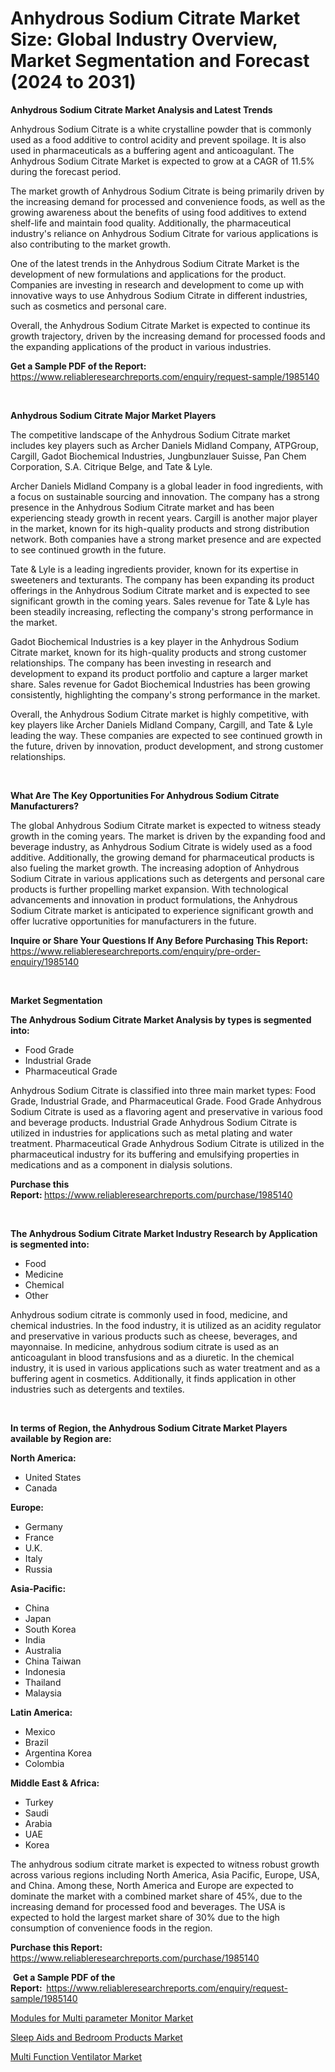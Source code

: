 <p><h1>Anhydrous Sodium Citrate Market Size: Global Industry Overview, Market Segmentation and Forecast (2024 to 2031)</h1></p><p><strong>Anhydrous Sodium Citrate Market Analysis and Latest Trends</strong></p>
<p><p>Anhydrous Sodium Citrate is a white crystalline powder that is commonly used as a food additive to control acidity and prevent spoilage. It is also used in pharmaceuticals as a buffering agent and anticoagulant. The Anhydrous Sodium Citrate Market is expected to grow at a CAGR of 11.5% during the forecast period.</p><p>The market growth of Anhydrous Sodium Citrate is being primarily driven by the increasing demand for processed and convenience foods, as well as the growing awareness about the benefits of using food additives to extend shelf-life and maintain food quality. Additionally, the pharmaceutical industry's reliance on Anhydrous Sodium Citrate for various applications is also contributing to the market growth.</p><p>One of the latest trends in the Anhydrous Sodium Citrate Market is the development of new formulations and applications for the product. Companies are investing in research and development to come up with innovative ways to use Anhydrous Sodium Citrate in different industries, such as cosmetics and personal care.</p><p>Overall, the Anhydrous Sodium Citrate Market is expected to continue its growth trajectory, driven by the increasing demand for processed foods and the expanding applications of the product in various industries.</p></p>
<p><strong>Get a Sample PDF of the Report:&nbsp;</strong> <a href="https://www.reliableresearchreports.com/enquiry/request-sample/1985140">https://www.reliableresearchreports.com/enquiry/request-sample/1985140</a></p>
<p>&nbsp;</p>
<p><strong>Anhydrous Sodium Citrate Major Market Players</strong></p>
<p><p>The competitive landscape of the Anhydrous Sodium Citrate market includes key players such as Archer Daniels Midland Company, ATPGroup, Cargill, Gadot Biochemical Industries, Jungbunzlauer Suisse, Pan Chem Corporation, S.A. Citrique Belge, and Tate & Lyle. </p><p>Archer Daniels Midland Company is a global leader in food ingredients, with a focus on sustainable sourcing and innovation. The company has a strong presence in the Anhydrous Sodium Citrate market and has been experiencing steady growth in recent years. Cargill is another major player in the market, known for its high-quality products and strong distribution network. Both companies have a strong market presence and are expected to see continued growth in the future.</p><p>Tate & Lyle is a leading ingredients provider, known for its expertise in sweeteners and texturants. The company has been expanding its product offerings in the Anhydrous Sodium Citrate market and is expected to see significant growth in the coming years. Sales revenue for Tate & Lyle has been steadily increasing, reflecting the company's strong performance in the market.</p><p>Gadot Biochemical Industries is a key player in the Anhydrous Sodium Citrate market, known for its high-quality products and strong customer relationships. The company has been investing in research and development to expand its product portfolio and capture a larger market share. Sales revenue for Gadot Biochemical Industries has been growing consistently, highlighting the company's strong performance in the market.</p><p>Overall, the Anhydrous Sodium Citrate market is highly competitive, with key players like Archer Daniels Midland Company, Cargill, and Tate & Lyle leading the way. These companies are expected to see continued growth in the future, driven by innovation, product development, and strong customer relationships.</p></p>
<p>&nbsp;</p>
<p><strong>What Are The Key Opportunities For Anhydrous Sodium Citrate Manufacturers?</strong></p>
<p><p>The global Anhydrous Sodium Citrate market is expected to witness steady growth in the coming years. The market is driven by the expanding food and beverage industry, as Anhydrous Sodium Citrate is widely used as a food additive. Additionally, the growing demand for pharmaceutical products is also fueling the market growth. The increasing adoption of Anhydrous Sodium Citrate in various applications such as detergents and personal care products is further propelling market expansion. With technological advancements and innovation in product formulations, the Anhydrous Sodium Citrate market is anticipated to experience significant growth and offer lucrative opportunities for manufacturers in the future.</p></p>
<p><strong>Inquire or Share Your Questions If Any Before Purchasing This Report:</strong> <a href="https://www.reliableresearchreports.com/enquiry/pre-order-enquiry/1985140">https://www.reliableresearchreports.com/enquiry/pre-order-enquiry/1985140</a></p>
<p>&nbsp;</p>
<p><strong>Market Segmentation</strong></p>
<p><strong>The Anhydrous Sodium Citrate Market Analysis by types is segmented into:</strong></p>
<p><ul><li>Food Grade</li><li>Industrial Grade</li><li>Pharmaceutical Grade</li></ul></p>
<p><p>Anhydrous Sodium Citrate is classified into three main market types: Food Grade, Industrial Grade, and Pharmaceutical Grade. Food Grade Anhydrous Sodium Citrate is used as a flavoring agent and preservative in various food and beverage products. Industrial Grade Anhydrous Sodium Citrate is utilized in industries for applications such as metal plating and water treatment. Pharmaceutical Grade Anhydrous Sodium Citrate is utilized in the pharmaceutical industry for its buffering and emulsifying properties in medications and as a component in dialysis solutions.</p></p>
<p><strong>Purchase this Report:&nbsp;</strong><a href="https://www.reliableresearchreports.com/purchase/1985140">https://www.reliableresearchreports.com/purchase/1985140</a></p>
<p>&nbsp;</p>
<p><strong>The Anhydrous Sodium Citrate Market Industry Research by Application is segmented into:</strong></p>
<p><ul><li>Food</li><li>Medicine</li><li>Chemical</li><li>Other</li></ul></p>
<p><p>Anhydrous sodium citrate is commonly used in food, medicine, and chemical industries. In the food industry, it is utilized as an acidity regulator and preservative in various products such as cheese, beverages, and mayonnaise. In medicine, anhydrous sodium citrate is used as an anticoagulant in blood transfusions and as a diuretic. In the chemical industry, it is used in various applications such as water treatment and as a buffering agent in cosmetics. Additionally, it finds application in other industries such as detergents and textiles.</p></p>
<p>&nbsp;</p>
<p><strong>In terms of Region, the Anhydrous Sodium Citrate Market Players available by Region are:</strong></p>
<p>
    <p> <strong> North America: </strong>
        <ul>
            <li>United States</li>
            <li>Canada</li>
        </ul>
        </p> 
    <p> <strong> Europe: </strong>
        <ul>
            <li>Germany</li>
            <li>France</li>
            <li>U.K.</li>
            <li>Italy</li>
            <li>Russia</li>
        </ul>
        </p> 
    <p> <strong> Asia-Pacific: </strong>
        <ul>
            <li>China</li>
            <li>Japan</li>
            <li>South Korea</li>
            <li>India</li>
            <li>Australia</li>
            <li>China Taiwan</li>
            <li>Indonesia</li>
            <li>Thailand</li>
            <li>Malaysia</li>
        </ul>
        </p> 
    <p> <strong> Latin America: </strong>
        <ul>
            <li>Mexico</li>
            <li>Brazil</li>
            <li>Argentina Korea</li>
            <li>Colombia</li>
        </ul>
        </p> 
    <p> <strong> Middle East & Africa: </strong>
        <ul>
            <li>Turkey</li>
            <li>Saudi</li>
            <li>Arabia</li>
            <li>UAE</li>
            <li>Korea</li>
        </ul>
    </p>
    </p>
<p><p>The anhydrous sodium citrate market is expected to witness robust growth across various regions including North America, Asia Pacific, Europe, USA, and China. Among these, North America and Europe are expected to dominate the market with a combined market share of 45%, due to the increasing demand for processed food and beverages. The USA is expected to hold the largest market share of 30% due to the high consumption of convenience foods in the region.</p></p>
<p><strong>Purchase this Report: </strong><a href="https://www.reliableresearchreports.com/purchase/1985140">https://www.reliableresearchreports.com/purchase/1985140</a></p>
<p>&nbsp;<strong>Get a Sample PDF of the Report:&nbsp;&nbsp;</strong><a href="https://www.reliableresearchreports.com/enquiry/request-sample/1985140">https://www.reliableresearchreports.com/enquiry/request-sample/1985140</a></p>
<p><strong></strong></p>
<p><p><a href="https://view.publitas.com/reportprime-1/modules-for-multi-parameter-monitor-market-size-and-growth-market-segmentation-regional-and-country-breakdowns-and-market-trends-for-period-from-2023-2030/">Modules for Multi parameter Monitor Market</a></p><p><a href="https://view.publitas.com/reportprime-1/sleep-aids-and-bedroom-products-market-size-share-trends-analysis-report-by-material-by-type-by-end-user-by-region-and-segment-forecasts-2023-2030/">Sleep Aids and Bedroom Products Market</a></p><p><a href="https://view.publitas.com/reportprime-1/insights-into-multi-function-ventilator-market-size-analysing-market-share-trends-and-growth-from-2023-to-2030/">Multi Function Ventilator Market</a></p></p>
